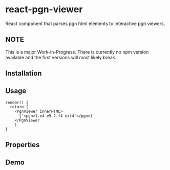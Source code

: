 # react-pgn-viewer
React component that parses pgn html elements to interactive pgn viewers.

## NOTE

This is a major Work-in-Progress. There is currently no npm version available and the first versions will most likely break.

## Installation

## Usage

```
render() {
  return (
    <PgnViewer innerHTML>
      {'<pgn>1.e4 e5 2.f4 exf4'</pgn>}
    </PgnViewer
    )
}
```

## Properties


## Demo
